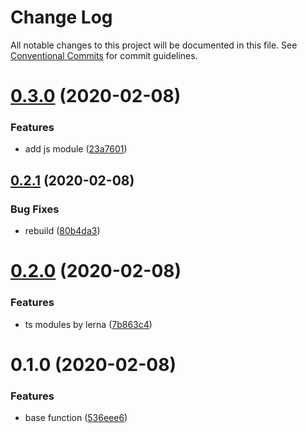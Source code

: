 # Change Log

All notable changes to this project will be documented in this file.
See [Conventional Commits](https://conventionalcommits.org) for commit guidelines.

# [0.3.0](https://github.com/echosoar/protpl/compare/v0.2.1...v0.3.0) (2020-02-08)


### Features

* add js module ([23a7601](https://github.com/echosoar/protpl/commit/23a76016a8ea3dff5f68d6e8ef7d350ea761290c))





## [0.2.1](https://github.com/echosoar/protpl/compare/v0.2.0...v0.2.1) (2020-02-08)


### Bug Fixes

* rebuild ([80b4da3](https://github.com/echosoar/protpl/commit/80b4da3c29a0b8cbfdc8ad3753d56566e224f858))





# [0.2.0](https://github.com/echosoar/protpl/compare/v0.1.0...v0.2.0) (2020-02-08)


### Features

* ts modules by lerna ([7b863c4](https://github.com/echosoar/protpl/commit/7b863c4f81d3a34fe7b1c7fed399dd71cf878c11))





# 0.1.0 (2020-02-08)


### Features

* base function ([536eee6](https://github.com/echosoar/protpl/commit/536eee6a4b624a5779c6b98a9ecf062e83f7386b))
